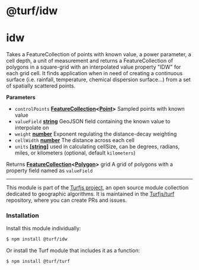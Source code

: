# @turf/idw

# idw

Takes a FeatureCollection of points with known value, a power parameter, a cell depth, a unit of measurement
and returns a FeatureCollection of polygons in a square-grid with an interpolated value property "IDW" for each grid cell.
It finds application when in need of creating a continuous surface (i.e. rainfall, temperature, chemical dispersion surface...)
from a set of spatially scattered points.

**Parameters**

-   `controlPoints` **[FeatureCollection](http://geojson.org/geojson-spec.html#feature-collection-objects)&lt;[Point](http://geojson.org/geojson-spec.html#point)>** Sampled points with known value
-   `valueField` **[string](https://developer.mozilla.org/en-US/docs/Web/JavaScript/Reference/Global_Objects/String)** GeoJSON field containing the known value to interpolate on
-   `weight` **[number](https://developer.mozilla.org/en-US/docs/Web/JavaScript/Reference/Global_Objects/Number)** Exponent regulating the distance-decay weighting
-   `cellWidth` **[number](https://developer.mozilla.org/en-US/docs/Web/JavaScript/Reference/Global_Objects/Number)** The distance across each cell
-   `units` **\[[string](https://developer.mozilla.org/en-US/docs/Web/JavaScript/Reference/Global_Objects/String)]** used in calculating cellSize, can be degrees, radians, miles, or kilometers (optional, default `kilometers`)

Returns **[FeatureCollection](http://geojson.org/geojson-spec.html#feature-collection-objects)&lt;[Polygon](http://geojson.org/geojson-spec.html#polygon)>** grid A grid of polygons with a property field named as `valueField`

<!-- This file is automatically generated. Please don't edit it directly:
if you find an error, edit the source file (likely index.js), and re-run
./scripts/generate-readmes in the turf project. -->

---

This module is part of the [Turfjs project](http://turfjs.org/), an open source
module collection dedicated to geographic algorithms. It is maintained in the
[Turfjs/turf](https://github.com/Turfjs/turf) repository, where you can create
PRs and issues.

### Installation

Install this module individually:

```sh
$ npm install @turf/idw
```

Or install the Turf module that includes it as a function:

```sh
$ npm install @turf/turf
```

